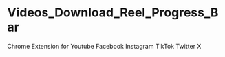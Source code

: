 # Videos_Download_Reel_Progress_Bar
Chrome Extension for Youtube Facebook Instagram TikTok Twitter X
